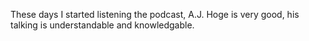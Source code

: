 ﻿---
author: Qiran
type: post
date: 2019-05-21T13:24:41+00:00
aliases: ["/611/"]
categories:
  - English
  - Journal

---
These days I started listening the podcast, A.J. Hoge is very good, his talking is understandable and knowledgable.
